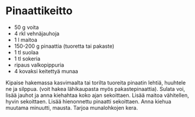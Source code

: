 Pinaattikeitto
==========

* 50 g voita	
* 4 rkl	vehnäjauhoja	
* 1 l	maitoa	
* 150-200 g	pinaattia (tuoretta tai pakaste)	
* 1 tl	suolaa	
* 1 tl	sokeria	
* ripaus valkopippuria	
* 4 kovaksi keitettyä munaa

Kipaise hakemassa kasvimaalta tai torilta tuoreita pinaatin lehtiä, huuhtele ne ja silppua. (voit hakea lähikaupasta myös pakastepinaattia). Sulata voi, lisää jauhot ja anna kiehahtaa koko ajan sekoittaen. Lisää maitoa vähitellen, hyvin sekoittaen. Lisää hienonnettu pinaatti sekoittaen. Anna kiehua muutama minuutti, mausta. Tarjoa munalohkojen kera.
